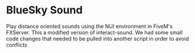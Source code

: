 # BlueSky Sound
Play distance oriented sounds using the NUI environment in FiveM's FXServer. This a modified version of interact-sound. We had some small code changes that needed to be pulled into another script in order to avoid conflicts
